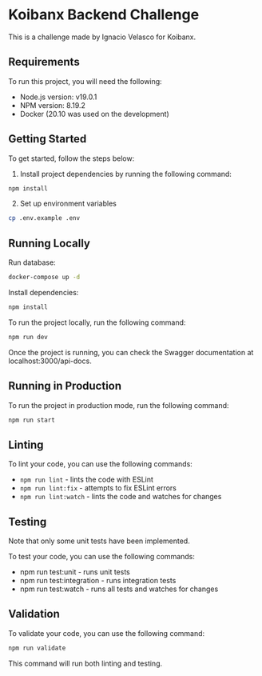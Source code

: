 # Koibanx Backend Challenge

This is a challenge made by Ignacio Velasco for Koibanx.

## Requirements

To run this project, you will need the following:

- Node.js version: v19.0.1
- NPM version: 8.19.2
- Docker (20.10 was used on the development)

## Getting Started

To get started, follow the steps below:

1. Install project dependencies by running the following command:

```bash
npm install
```

2. Set up environment variables
```bash
cp .env.example .env
```

## Running Locally

Run database:
```bash
docker-compose up -d
```

Install dependencies:
```bash
npm install
```

To run the project locally, run the following command:


```bash
npm run dev
```

Once the project is running, you can check the Swagger documentation at localhost:3000/api-docs.

## Running in Production
To run the project in production mode, run the following command:

```bash
npm run start
```


## Linting
To lint your code, you can use the following commands:

- `npm run lint` - lints the code with ESLint
- `npm run lint:fix` - attempts to fix ESLint errors
- `npm run lint:watch` - lints the code and watches for changes


## Testing
Note that only some unit tests have been implemented.

To test your code, you can use the following commands:

- npm run test:unit - runs unit tests
- npm run test:integration - runs integration tests
- npm run test:watch - runs all tests and watches for changes

## Validation

To validate your code, you can use the following command:

```bash
npm run validate
```

This command will run both linting and testing.

